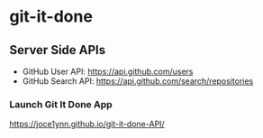 # git-it-done

## Server Side APIs
- GitHub User API: https://api.github.com/users
- GitHub Search API: https://api.github.com/search/repositories

### Launch Git It Done App
https://joce1ynn.github.io/git-it-done-API/

